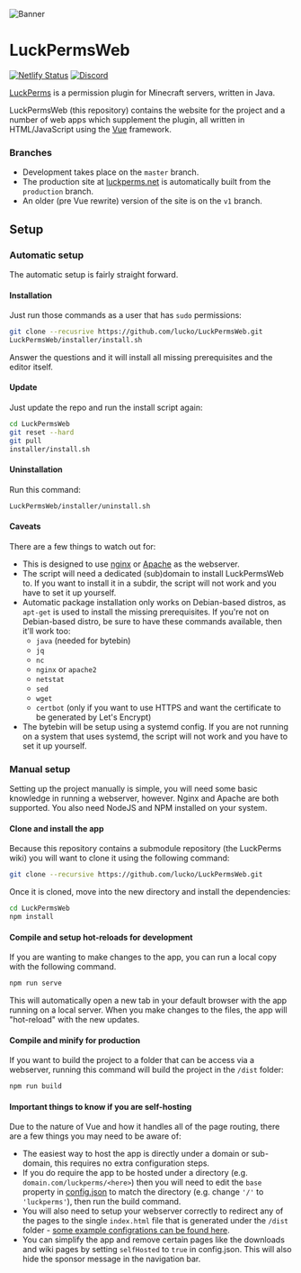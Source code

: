 ![](https://i.imgur.com/ToguFkQ.png "Banner")
# LuckPermsWeb
[![Netlify Status](https://api.netlify.com/api/v1/badges/1858b23b-5dcb-49e3-ad54-45ca005de4e0/deploy-status)](https://app.netlify.com/sites/luckpermseditor/deploys)
[![Discord](https://img.shields.io/discord/241667244927483904.svg?logo=discord&label=)](https://discord.gg/luckperms)

[LuckPerms](https://github.com/lucko/LuckPerms) is a permission plugin for Minecraft servers, written in Java.

LuckPermsWeb (this repository) contains the website for the project and a number of web apps which supplement the plugin, all written in HTML/JavaScript using the [Vue](https://vuejs.org/) framework.

### Branches

* Development takes place on the `master` branch.
* The production site at [luckperms.net](https://luckperms.net/) is automatically built from the `production` branch.
* An older (pre Vue rewrite) version of the site is on the `v1` branch.

## Setup

### Automatic setup
The automatic setup is fairly straight forward.

#### Installation
Just run those commands as a user that has `sudo` permissions:

```sh
git clone --recusrive https://github.com/lucko/LuckPermsWeb.git
LuckPermsWeb/installer/install.sh
```

Answer the questions and it will install all missing prerequisites and the editor itself.

#### Update
Just update the repo and run the install script again:

```sh
cd LuckPermsWeb
git reset --hard
git pull
installer/install.sh
```

#### Uninstallation
Run this command:

```sh
LuckPermsWeb/installer/uninstall.sh
```

#### Caveats
There are a few things to watch out for:

- This is designed to use [nginx](https://www.nginx.com/) or [Apache](https://www.apache.org/) as the webserver.
- The script will need a dedicated (sub)domain to install LuckPermsWeb to. If you want to install it in a subdir, the script will not work and you have to set
  it up yourself.
- Automatic package installation only works on Debian-based distros, as `apt-get` is used to install the missing prerequisites. If you're not on Debian-based
  distro, be sure to have these commands available, then it'll work too:
  - `java` (needed for bytebin)
  - `jq`
  - `nc`
  - `nginx` or `apache2`
  - `netstat`
  - `sed`
  - `wget`
  - `certbot` (only if you want to use HTTPS and want the certificate to be generated by Let's Encrypt)
- The bytebin will be setup using a systemd config. If you are not running on a system that uses systemd, the script will not work and you have to set it up
  yourself.

### Manual setup
Setting up the project manually is simple, you will need some basic knowledge in running a webserver, however. Nginx and Apache are both supported. You also need NodeJS and NPM installed on your system.

#### Clone and install the app
Because this repository contains a submodule repository (the LuckPerms wiki) you will want to clone it using the following command:
```sh
git clone --recursive https://github.com/lucko/LuckPermsWeb.git
```

Once it is cloned, move into the new directory and install the dependencies:
```sh
cd LuckPermsWeb
npm install
```

#### Compile and setup hot-reloads for development
If you are wanting to make changes to the app, you can run a local copy with the following command.
```sh
npm run serve
```
This will automatically open a new tab in your default browser with the app running on a local server. When you make changes to the files, the app will "hot-reload" with the new updates.

#### Compile and minify for production
If you want to build the project to a folder that can be access via a webserver, running this command will build the project in the `/dist` folder:
```sh
npm run build
```

#### Important things to know if you are self-hosting
Due to the nature of Vue and how it handles all of the page routing, there are a few things you may need to be aware of:
- The easiest way to host the app is directly under a domain or sub-domain, this requires no extra configuration steps.
- If you do require the app to be hosted under a directory (e.g. `domain.com/luckperms/<here>`) then you will need to edit the `base` property in [config.json](https://github.com/lucko/LuckPermsWeb/edit/master/config.json) to match the directory (e.g. change `'/'` to `'luckperms'`), then run the build command.
- You will also need to setup your webserver correctly to redirect any of the pages to the single `index.html` file that is generated under the `/dist` folder - [some example configrations can be found here](https://router.vuejs.org/guide/essentials/history-mode.html#example-server-configurations).
- You can simplify the app and remove certain pages like the downloads and wiki pages by setting `selfHosted` to `true` in config.json. This will also hide the sponsor message in the navigation bar.
